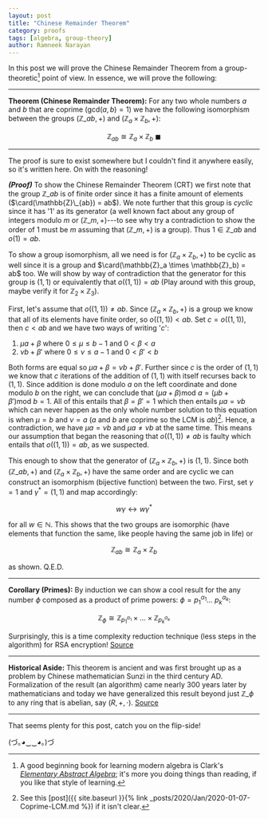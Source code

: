 ```yaml
---
layout: post
title: "Chinese Remainder Theorem"
category: proofs
tags: [algebra, group-theory]
author: Ramneek Narayan
---
```


In this post we will prove the Chinese Remainder Theorem from a group-theoretic[^1] point of view. In essence, we will prove the following:

---
**Theorem (Chinese Remainder Theorem):** For any two whole numbers $a$ and $b$ that are coprime ($\text{gcd}(a,b) = 1$) we have the following isomorphism between the groups $(\mathbb{Z}\_{ab}, +)$ and $(\mathbb{Z}_a \times \mathbb{Z}_b, +)$:

$$
\mathbb{Z}_{ab} \cong \mathbb{Z}_a \times \mathbb{Z}_b \ \blacksquare
$$

---

The proof is sure to exist somewhere but I couldn't find it anywhere easily, so it's written here. On with the reasoning!

***(Proof)*** To show the Chinese Remainder Theorem (CRT) we first note that the group $\mathbb{Z}\_{ab}$ is of finite order since it has a finite amount of elements ($\card(\mathbb{Z}\_{ab}) = ab$). We note further that this group is *cyclic* since it has '$1$' as its generator (a well known fact about any group of integers modulo $m$ or $(\mathbb{Z}\_m, +)$---to see why try a contradiction to show the order of $1$ must be $m$ assuming that $(\mathbb{Z}\_m, +)$ is a group). Thus $1 \in \mathbb{Z}\_{ab}$ and $o(1) = ab$.

To show a group isomorphism, all we need is for $(\mathbb{Z}_a \times \mathbb{Z}_b, +)$ to be cyclic as well since it is a group and $\card(\mathbb{Z}_a \times \mathbb{Z}_b) = ab$ too. We will show by way of contradiction that the generator for this group is $(1,1)$ or equivalently that $o((1, 1)) = ab$ (Play around with this group, maybe verify it for $\mathbb{Z}_2 \times \mathbb{Z}_3$).

First, let's assume that $o((1, 1)) \neq ab$. Since $(\mathbb{Z}_a \times \mathbb{Z}_b, +)$ is a group we know that all of its elements have finite order, so $o((1, 1)) < ab$. Set $c = o((1, 1))$, then $c < ab$ and we have two ways of writing '$c$':

1. $\mu a + \beta$ where $0 \leq \mu \leq b - 1$ and $0 <\beta < a$
2. $\nu b + \beta'$ where $0 \leq \nu \leq a - 1$ and $0 < \beta' < b$

Both forms are equal so $\mu a + \beta = \nu b + \beta'$. Further since $c$ is the order of $(1, 1)$ we know that $c$ iterations of the addition of $(1, 1)$ with itself recurses back to $(1, 1)$. Since addition is done modulo $a$ on the left coordinate and done modulo $b$ on the right, we can conclude that $(\mu a + \beta)\text{mod}\ a = (\mu b + \beta')\text{mod} \ b = 1$. All of this entails that $\beta = \beta' = 1$ which then entails $\mu a = \nu b$ which can never happen as the only whole number solution to this equation is when $\mu = b$ and $\nu = a$ ($a$ and $b$ are coprime so the LCM is $ab$)[^2]. Hence, a contradiction, we have $\mu a = \nu b$ and $\mu a \neq \nu b$ at the same time. This means our assumption that began the reasoning that $o((1, 1)) \neq ab$ is faulty which entails that $o((1, 1)) = ab$, as we suspected.

This enough to show that the generator of $(\mathbb{Z}_a \times \mathbb{Z}_b, +)$ is $(1, 1)$. Since both $(\mathbb{Z}\_{ab}, +)$ and $(\mathbb{Z}_a \times \mathbb{Z}_b, +)$ have the same order and are cyclic we can construct an isomorphism (bijective function) between the two. First, set $\gamma = 1$ and $\gamma^\ast = (1, 1)$ and map accordingly:

$$
w\gamma \leftrightarrow w\gamma^\ast
$$

for all $w \in \mathbb{N}$. This shows that the two groups are isomorphic (have elements that function the same, like people having the same job in life) or

$$
\mathbb{Z}_{ab} \cong \mathbb{Z}_a \times \mathbb{Z}_b
$$

as shown. Q.E.D.

---

**Corollary (Primes):** By induction we can show a cool result for the any number $\phi$ composed as a product of prime powers: $\phi = p_1^{\alpha_1} \dots \ p_{k}^{\alpha_k}$:

$$
\mathbb{Z}_{\phi} \cong \mathbb{Z}_{p_1^{\alpha_1}} \times \dots \times \mathbb{Z}_{p_k^{\alpha_k}}
$$

Surprisingly, this is a time complexity reduction technique (less steps in the algorithm) for RSA encryption! [Source](https://crypto.stanford.edu/pbc/notes/numbertheory/crt.html)

---
**Historical Aside:** This theorem is ancient and was first brought up as a problem by Chinese mathematician Sunzi in the third century AD. Formalization of the result (an algorithm) came nearly 300 years later by mathematicians and today we have generalized this result beyond just $\mathbb{Z}\_{\phi}$ to any ring that is abelian, say $(R, + , \cdot)$. [Source](https://en.wikipedia.org/wiki/Chinese_remainder_theorem)

---

That seems plenty for this post, catch you on the flip-side! <i class="fas fa-meteor"></i>

(づ｡◕‿‿◕｡)づ

[^1]: A good beginning book for learning modern algebra is Clark's [*Elementary Abstract Algebra*](http://shell.cas.usf.edu/~wclark/Elem_abs_alg.pdf); it's more you doing things than reading, if you like that style of learning.  
[^2]: See this [post]({{ site.baseurl }}{% link _posts/2020/Jan/2020-01-07-Coprime-LCM.md %}) if it isn't clear.
